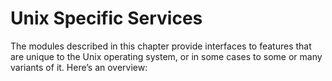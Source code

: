Unix Specific Services
======================

The modules described in this chapter provide interfaces to features that are
unique to the Unix operating system, or in some cases to some or many variants
of it. Here’s an overview: